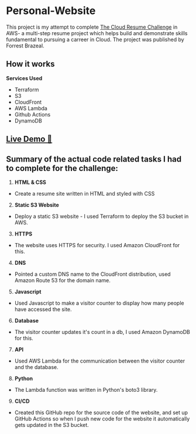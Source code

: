 # Personal-Website

This project is my attempt to complete [The Cloud Resume Challenge](https://cloudresumechallenge.dev/) in AWS- a multi-step resume project which helps build and demonstrate
skills fundamental to pursuing a carreer in Cloud. The project was published by Forrest Brazeal.  


## How it works



  **Services Used**

 
  - Terraform
  - S3 
  - CloudFront
  - AWS Lambda
  - Github Actions
  - DynamoDB

## [Live Demo 🔗](https://marioszabo.net)


## Summary of the actual code related tasks I had to complete for the challenge:

1. **HTML & CSS**
- Create a resume site written in HTML and styled with CSS

2. **Static S3 Website**
 - Deploy a static S3 website - I used Terraform to deploy the S3 bucket in AWS.

 3. **HTTPS**
  - The website uses HTTPS for security. I used Amazon CloudFront for this.

 4. **DNS**
  - Pointed a custom DNS name to the CloudFront distribution, used Amazon Route 53 for the domain name.

  5. **Javascript**
  - Used Javascript to make a visitor counter to display how many people have accessed the site.

  6. **Database**
   - The visitor counter updates it's count in a db, I used Amazon DynamoDB for this.
   
  7. **API**
   - Used AWS Lambda for the communication between the visitor counter and the database.

  8. **Python**
   - The Lambda function was written in Python's boto3 library.
     
  9. **CI/CD**
   - Created this GitHub repo for the source code of the website, and set up GitHub Actions so when I push new code for the website it automatically
    gets updated in the S3 bucket.

    
   

